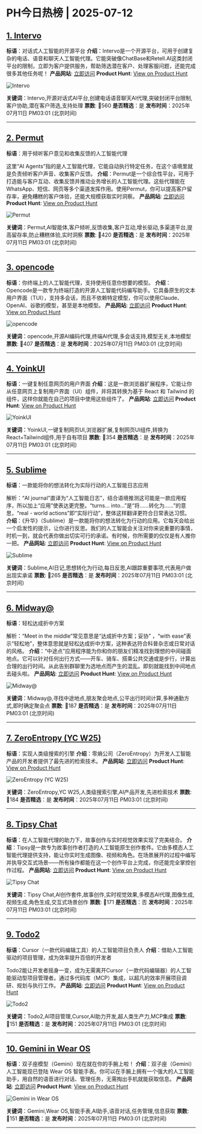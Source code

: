 # PH今日热榜 | 2025-07-12

## [1. Intervo](https://www.producthunt.com/products/intervo?utm_campaign=producthunt-api&utm_medium=api-v2&utm_source=Application%3A+dev+%28ID%3A+189358%29)
**标语**：对话式人工智能的开源平台
**介绍**：Intervo是一个开源平台，可用于创建复杂的电话、语音和聊天人工智能代理。它能突破像ChatBase和Retell.AI这类封闭平台的限制，立即为客户提供服务，帮助筛选潜在客户、处理客服问题，还能完成很多其他任务呢！
**产品网站**: [立即访问](https://www.producthunt.com/r/PCSY7HUKLJNJFB?utm_campaign=producthunt-api&utm_medium=api-v2&utm_source=Application%3A+dev+%28ID%3A+189358%29)
**Product Hunt**: [View on Product Hunt](https://www.producthunt.com/products/intervo?utm_campaign=producthunt-api&utm_medium=api-v2&utm_source=Application%3A+dev+%28ID%3A+189358%29)

![Intervo](https://ph-files.imgix.net/fb11913d-7255-4e7e-9900-1b89f4fed92d.png?auto=format)

**关键词**：Intervo,开源对话式AI平台,创建电话语音聊天AI代理,突破封闭平台限制,客户协助,潜在客户筛选,支持处理
**票数**: 🔺560
**是否精选**：是
**发布时间**：2025年07月11日 PM03:01 (北京时间)

---

## [2. Permut](https://www.producthunt.com/products/permut?utm_campaign=producthunt-api&utm_medium=api-v2&utm_source=Application%3A+dev+%28ID%3A+189358%29)
**标语**：用于倾听客户意见和收集反馈的人工智能代理

这里“AI Agents”指的是人工智能代理，它能自动执行特定任务，在这个语境里就是负责倾听客户声音、收集客户反馈。
**介绍**：Permut是一个综合性平台，可用于打造能与客户互动、收集反馈并推动业务增长的人工智能代理。这些代理能在WhatsApp、短信、网页等多个渠道发挥作用。使用Permut，你可以提高客户留存率，避免糟糕的客户体验，还能大规模获取实时洞察。
**产品网站**: [立即访问](https://www.producthunt.com/r/PBCL3MGI6YXWKT?utm_campaign=producthunt-api&utm_medium=api-v2&utm_source=Application%3A+dev+%28ID%3A+189358%29)
**Product Hunt**: [View on Product Hunt](https://www.producthunt.com/products/permut?utm_campaign=producthunt-api&utm_medium=api-v2&utm_source=Application%3A+dev+%28ID%3A+189358%29)

![Permut](https://ph-files.imgix.net/d9e2ef7e-3741-47d4-a0cf-746e6f3c886e.jpeg?auto=format)

**关键词**：Permut,AI智能体,客户倾听,反馈收集,客户互动,增长驱动,多渠道平台,提高留存率,防止糟糕体验,实时洞察
**票数**: 🔺420
**是否精选**：是
**发布时间**：2025年07月11日 PM03:01 (北京时间)

---

## [3. opencode](https://www.producthunt.com/products/opencode?utm_campaign=producthunt-api&utm_medium=api-v2&utm_source=Application%3A+dev+%28ID%3A+189358%29)
**标语**：你终端上的人工智能代理，支持使用任意你想要的模型。
**介绍**：Opencode是一款专为终端打造的开源人工智能代码编写助手。它具备原生的文本用户界面（TUI），支持多会话，而且不依赖特定模型，你可以使用Claude、OpenAI、谷歌的模型，甚至是本地模型。
**产品网站**: [立即访问](https://www.producthunt.com/r/L6IPTPC4OKKS6C?utm_campaign=producthunt-api&utm_medium=api-v2&utm_source=Application%3A+dev+%28ID%3A+189358%29)
**Product Hunt**: [View on Product Hunt](https://www.producthunt.com/products/opencode?utm_campaign=producthunt-api&utm_medium=api-v2&utm_source=Application%3A+dev+%28ID%3A+189358%29)

![opencode](https://ph-files.imgix.net/09d0db60-0af1-4a27-a06b-e7ddb4a61365.png?auto=format)

**关键词**：opencode,开源AI编码代理,终端AI代理,多会话支持,模型无关,本地模型
**票数**: 🔺407
**是否精选**：是
**发布时间**：2025年07月11日 PM03:01 (北京时间)

---

## [4. YoinkUI](https://www.producthunt.com/products/yoinkui?utm_campaign=producthunt-api&utm_medium=api-v2&utm_source=Application%3A+dev+%28ID%3A+189358%29)
**标语**：一键复制任意网页的用户界面
**介绍**：这是一款浏览器扩展程序，它能让你从任意网页上复制用户界面（UI）组件，并将其转换为基于 React 和 Tailwind 的组件，这样你就能在自己的项目中使用这些组件了。
**产品网站**: [立即访问](https://www.producthunt.com/r/XOVQTDO4VIQ3HB?utm_campaign=producthunt-api&utm_medium=api-v2&utm_source=Application%3A+dev+%28ID%3A+189358%29)
**Product Hunt**: [View on Product Hunt](https://www.producthunt.com/products/yoinkui?utm_campaign=producthunt-api&utm_medium=api-v2&utm_source=Application%3A+dev+%28ID%3A+189358%29)

![YoinkUI](https://ph-files.imgix.net/8008202f-f81d-4bdf-9e6b-be3573d1ba9d.png?auto=format)

**关键词**：YoinkUI,一键复制网页UI,浏览器扩展,复制网页UI组件,转换为React+Tailwind组件,用于自有项目
**票数**: 🔺354
**是否精选**：是
**发布时间**：2025年07月11日 PM03:01 (北京时间)

---

## [5. Sublime](https://www.producthunt.com/products/sublime-2?utm_campaign=producthunt-api&utm_medium=api-v2&utm_source=Application%3A+dev+%28ID%3A+189358%29)
**标语**：一款能将你的想法转化为实际行动的人工智能日志应用

解析：“AI journal”直译为“人工智能日志”，结合语境推测这可能是一款应用程序，所以加上“应用”使表达更完整。“turns... into...”是“将……转化为……”的意思，“real - world actions”即“实际行动”，整体这样翻译更符合日常表达习惯。
**介绍**：《升华》（Sublime）是一款能将你的想法转化为行动的应用。它每天会给出一个启发性的提示，让你进行反思。我们的人工智能会关注对你来说重要的事情，时机一到，就会代表你做出切实可行的承诺。有时候，你所需要的仅仅是有人推你一把。
**产品网站**: [立即访问](https://www.producthunt.com/r/JZWNGS5ALUYIKC?utm_campaign=producthunt-api&utm_medium=api-v2&utm_source=Application%3A+dev+%28ID%3A+189358%29)
**Product Hunt**: [View on Product Hunt](https://www.producthunt.com/products/sublime-2?utm_campaign=producthunt-api&utm_medium=api-v2&utm_source=Application%3A+dev+%28ID%3A+189358%29)

![Sublime](https://ph-files.imgix.net/85aae0d9-82c8-43fc-b34f-8c85b932134f.png?auto=format)

**关键词**：Sublime,AI日记,思想转化为行动,每日反思,AI跟踪重要事项,代表用户做出现实承诺
**票数**: 🔺265
**是否精选**：是
**发布时间**：2025年07月11日 PM03:01 (北京时间)

---

## [6. Midway@](https://www.producthunt.com/products/midway-find-a-perfect-halfway-to-meet?utm_campaign=producthunt-api&utm_medium=api-v2&utm_source=Application%3A+dev+%28ID%3A+189358%29)
**标语**：轻松达成折中方案

解析：“Meet in the middle”常见意思是“达成折中方案；妥协” ，“with ease”表示“轻松地”，整体意思就是轻松达成折中方案，这种表达符合科普杂志或日常对话的风格。
**介绍**：“中途点”应用程序能为你和你的朋友们精准找到理想的中间碰面地点。它可以针对任何出行方式——开车、骑车、搭乘公共交通或是步行，计算出合理的出行时间。从此告别群聊里为选地点而产生的混乱。即刻就能找到中间地点去碰头啦。
**产品网站**: [立即访问](https://www.producthunt.com/r/L5CUDKIQK5JW6O?utm_campaign=producthunt-api&utm_medium=api-v2&utm_source=Application%3A+dev+%28ID%3A+189358%29)
**Product Hunt**: [View on Product Hunt](https://www.producthunt.com/products/midway-find-a-perfect-halfway-to-meet?utm_campaign=producthunt-api&utm_medium=api-v2&utm_source=Application%3A+dev+%28ID%3A+189358%29)

![Midway@](https://ph-files.imgix.net/fb5d2f81-4eb4-4b0b-ab57-8116e3a6cc67.png?auto=format)

**关键词**：Midway@,寻找中途地点,朋友聚会地点,公平出行时间计算,多种通勤方式,即时确定聚会点
**票数**: 🔺187
**是否精选**：是
**发布时间**：2025年07月11日 PM03:01 (北京时间)

---

## [7. ZeroEntropy (YC W25)](https://www.producthunt.com/products/zeroentropy?utm_campaign=producthunt-api&utm_medium=api-v2&utm_source=Application%3A+dev+%28ID%3A+189358%29)
**标语**：实现人类级搜索的引擎
**介绍**：零熵公司（ZeroEntropy）为开发人工智能产品的开发者提供了最先进的检索技术。
**产品网站**: [立即访问](https://www.producthunt.com/r/R6GUXCYHTTEVQX?utm_campaign=producthunt-api&utm_medium=api-v2&utm_source=Application%3A+dev+%28ID%3A+189358%29)
**Product Hunt**: [View on Product Hunt](https://www.producthunt.com/products/zeroentropy?utm_campaign=producthunt-api&utm_medium=api-v2&utm_source=Application%3A+dev+%28ID%3A+189358%29)

![ZeroEntropy (YC W25)](https://ph-files.imgix.net/a8ec3617-791a-44aa-80f5-80957cd68a47.png?auto=format)

**关键词**：ZeroEntropy,YC W25,人类级搜索引擎,AI产品开发,先进检索技术
**票数**: 🔺184
**是否精选**：是
**发布时间**：2025年07月11日 PM03:01 (北京时间)

---

## [8. Tipsy Chat](https://www.producthunt.com/products/tipsy-chat-your-ai-tavern?utm_campaign=producthunt-api&utm_medium=api-v2&utm_source=Application%3A+dev+%28ID%3A+189358%29)
**标语**：在人工智能代理的助力下，故事创作与实时视觉效果实现了完美结合。
**介绍**：Tipsy是一款专为故事创作者打造的人工智能原生创作套件。它由多模态人工智能代理提供支持，能让你实时生成图像、视频和角色。在场景展开的过程中编写并执导交互式场景——所有操作都能在这一个创作平台上完成，你还能完全掌控创作过程。
**产品网站**: [立即访问](https://www.producthunt.com/r/322YUGQPULKGNJ?utm_campaign=producthunt-api&utm_medium=api-v2&utm_source=Application%3A+dev+%28ID%3A+189358%29)
**Product Hunt**: [View on Product Hunt](https://www.producthunt.com/products/tipsy-chat-your-ai-tavern?utm_campaign=producthunt-api&utm_medium=api-v2&utm_source=Application%3A+dev+%28ID%3A+189358%29)

![Tipsy Chat](https://ph-files.imgix.net/3e215011-3796-48e8-9a20-66303b3df84c.jpeg?auto=format)

**关键词**：Tipsy Chat,AI创作套件,故事创作,实时视觉效果,多模态AI代理,图像生成,视频生成,角色生成,交互式场景创作
**票数**: 🔺171
**是否精选**：否
**发布时间**：2025年07月11日 PM03:01 (北京时间)

---

## [9. Todo2](https://www.producthunt.com/products/todo2-ai-project-manager-for-cursor?utm_campaign=producthunt-api&utm_medium=api-v2&utm_source=Application%3A+dev+%28ID%3A+189358%29)
**标语**：Cursor（一款代码编辑工具）的人工智能项目负责人
**介绍**：借助人工智能驱动的项目管理，成为效率提升百倍的开发者

Todo2能让开发者摇身一变，成为无需离开Cursor（一款代码编辑器）的人工智能驱动型项目管理者。通过多代码库（MCP）集成，以超凡的效率开展项目调研、规划与执行工作。
**产品网站**: [立即访问](https://www.producthunt.com/r/3XQC4FKZOH2WSO?utm_campaign=producthunt-api&utm_medium=api-v2&utm_source=Application%3A+dev+%28ID%3A+189358%29)
**Product Hunt**: [View on Product Hunt](https://www.producthunt.com/products/todo2-ai-project-manager-for-cursor?utm_campaign=producthunt-api&utm_medium=api-v2&utm_source=Application%3A+dev+%28ID%3A+189358%29)

![Todo2](https://ph-files.imgix.net/bdd67f4d-bb32-4954-ac5a-5e2a0fc3837d.jpeg?auto=format)

**关键词**：Todo2,AI项目管理,Cursor,AI助力开发,超人类生产力,MCP集成
**票数**: 🔺151
**是否精选**：是
**发布时间**：2025年07月11日 PM03:01 (北京时间)

---

## [10. Gemini in Wear OS](https://www.producthunt.com/products/google?utm_campaign=producthunt-api&utm_medium=api-v2&utm_source=Application%3A+dev+%28ID%3A+189358%29)
**标语**：双子座模型（Gemini）现在就在你的手腕上啦！
**介绍**：双子座（Gemini）人工智能现已登陆 Wear OS 智能手表。你可以在手腕上拥有一个强大的人工智能助手，用自然的语音进行对话、管理任务，无需掏出手机就能获取信息。
**产品网站**: [立即访问](https://www.producthunt.com/r/GFP4WP54SXDQZT?utm_campaign=producthunt-api&utm_medium=api-v2&utm_source=Application%3A+dev+%28ID%3A+189358%29)
**Product Hunt**: [View on Product Hunt](https://www.producthunt.com/products/google?utm_campaign=producthunt-api&utm_medium=api-v2&utm_source=Application%3A+dev+%28ID%3A+189358%29)

![Gemini in Wear OS](https://ph-files.imgix.net/f6eb52cd-df6f-47b4-9714-897846abcf7f.jpeg?auto=format)

**关键词**：Gemini,Wear OS,智能手表,AI助手,语音对话,任务管理,信息获取
**票数**: 🔺151
**是否精选**：是
**发布时间**：2025年07月11日 PM03:01 (北京时间)

---

